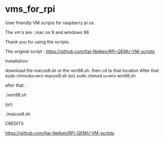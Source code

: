 # vms_for_rpi


User friendly VM scripts for raspberry pi os .


The vm's are : mac os 9 and windows 98 

Thank you for using the scripts.

The original script : https://github.com/Itai-Nelken/RPi-QEMU-VM-scripts


Installation: 

download the macos9.sh or the win98.sh.
then cd to that location 
After that 
sudo chmodu+wrx macos9.sh
(or)
sudo chmod u+wrx win98.sh

after that :

./win98.sh 

(or)

./macos9.sh

CREDITS


https://github.com/Itai-Nelken/RPi-QEMU-VM-scripts
